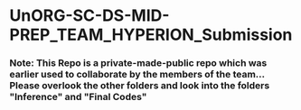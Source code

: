 # UnORG-SC-DS-MID-PREP_TEAM_HYPERION_Submission

### Note: This Repo is a private-made-public repo which was earlier used to collaborate by the members of the team... Please overlook the other folders and look into the folders "Inference" and "Final Codes"
